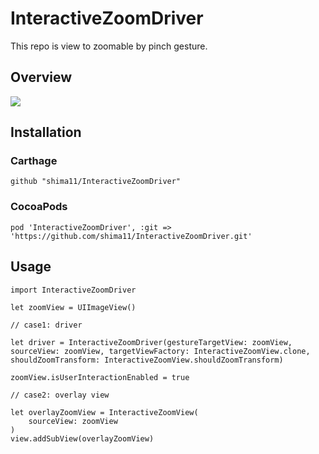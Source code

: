 # InteractiveZoomDriver
This repo is view to zoomable by pinch gesture.

## Overview

![](demo.gif)

## Installation

### Carthage

```
github "shima11/InteractiveZoomDriver"
```

### CocoaPods

```
pod 'InteractiveZoomDriver', :git => 'https://github.com/shima11/InteractiveZoomDriver.git'
```

## Usage

```
import InteractiveZoomDriver

let zoomView = UIImageView()

// case1: driver

let driver = InteractiveZoomDriver(gestureTargetView: zoomView, sourceView: zoomView, targetViewFactory: InteractiveZoomView.clone, shouldZoomTransform: InteractiveZoomView.shouldZoomTransform)

zoomView.isUserInteractionEnabled = true

// case2: overlay view

let overlayZoomView = InteractiveZoomView(
    sourceView: zoomView
)
view.addSubView(overlayZoomView)

```
